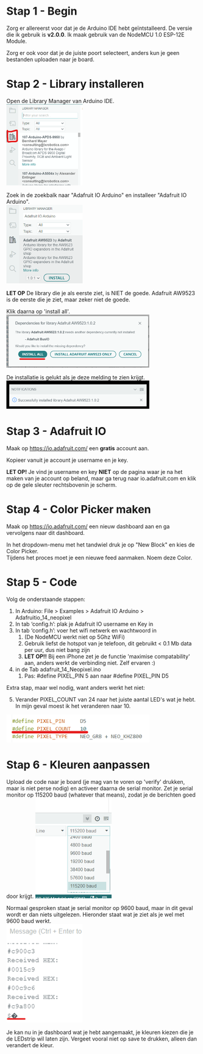 # Stap 1 - Begin

Zorg er allereerst voor dat je de Arduino IDE hebt geïntstalleerd. De versie die ik gebruik is **v2.0.0**.
Ik maak gebruik van de NodeMCU 1.0 ESP-12E Module. 

Zorg er ook voor dat je de juiste poort selecteert, anders kun je geen bestanden uploaden naar je board. 

# Stap 2 - Library installeren

Open de Library Manager van Arduino IDE.  
<img src="images\libmanager.png" width="200px" alt="de library manager van Arduino IDE">

Zoek in de zoekbalk naar "Adafruit IO Arduino" en installeer "Adafruit IO Arduino".  
<img src="images\libmanager2.png" width="200px" alt="de library manager van Arduino IDE met zoekbalk">

**LET OP** De library die je als eerste ziet, is NIET de goede. Adafruit AW9523 is de eerste die je ziet, maar zeker niet de goede.

Klik daarna op 'install all'.  
<img src="images\install_all.png" width="375px" alt="install all">

De installatie is gelukt als je deze melding te zien krijgt.  
<img src="images\install_succes.png" width="375px" alt="install success">

# Stap 3 - Adafruit IO
Maak op https://io.adafruit.com/ een **gratis** account aan. 

Kopieer vanuit je account je username en je key.  

**LET OP!** 
Je vind je username en key **NIET** op de pagina waar je na het maken van je account op beland, maar ga terug naar io.adafruit.com en klik op de gele sleuter rechtsbovenin je scherm. 

# Stap 4 - Color Picker maken
Maak op https://io.adafruit.com/ een nieuw dashboard aan en ga vervolgens naar dit dashboard. 

In het dropdown-menu met het tandwiel druk je op "New Block" en kies de Color Picker.  
Tijdens het proces moet je een nieuwe feed aanmaken. Noem deze Color.


# Stap 5 - Code
Volg de onderstaande stappen:
1. In Arduino: File > Examples > Adafruit IO Arduino > Adafruitio_14_neopixel
2. In tab ‘config.h’: plak je Adafruit IO username en Key in
3. In tab ‘config.h’: voer het wifi netwerk en wachtwoord in 
    1. (De NodeMCU werkt niet op 5Ghz WiFi)
    2. Gebruik liefst de hotspot van je telefoon, dit gebruikt < 0.1 Mb data per uur, dus niet bang zijn
    2. **LET OP!!** Bij een iPhone zet je de functie 'maximise compatability' aan, anders werkt de verbinding niet. Zelf ervaren :)
4. in de Tab adafruit_14_Neopixel.ino
    1. Pas: #define PIXEL_PIN 5 aan naar #define PIXEL_PIN D5

Extra stap, maar wel nodig, want anders werkt het niet:

5. Verander PIXEL_COUNT van 24 naar het juiste aantal LED's wat je hebt. In mijn geval moest ik het veranderen naar 10.
<img src="images\pixelcount.png" width="375px" alt="code with variables">

# Stap 6 - Kleuren aanpassen
Upload de code naar je board (je mag van te voren op 'verify' drukken, maar is niet perse nodig) en activeer daarna de serial monitor.
Zet je serial monitor op 115200 baud (whatever that means), zodat je de berichten goed door krijgt. 
<img src="images\baud.png" width="200px" alt="how to change serial monitor baud">

Normaal gesproken staat je serial monitor op 9600 baud, maar in dit geval wordt er dan niets uitgelezen. 
Hieronder staat wat je ziet als je wel met 9600 baud werkt.  
<img src="images\baud_error.png" width="200px" alt="baud error">

Je kan nu in je dashboard wat je hebt aangemaakt, je kleuren kiezen die je de LEDstrip wil laten zijn. Vergeet vooral niet op save te drukken, alleen dan verandert de kleur. 

